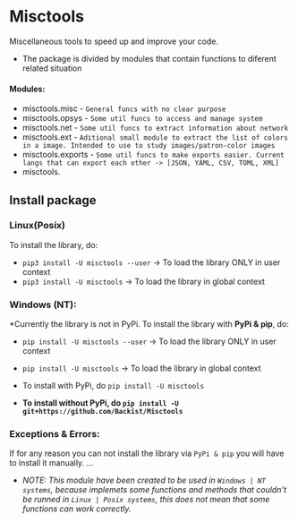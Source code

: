 # Misctools
Miscellaneous tools to speed up and improve your code.
- The package is divided by modules that contain functions to diferent related situation

#### Modules:
- misctools.misc - ``General funcs with no clear purpose``
- misctools.opsys - ``Some util funcs to access and manage system``
- misctools.net - ``Some util funcs to extract information about network``
- misctools.ext - ``Aditional small module to extract the list of colors in a image. Intended to use to study images/patron-color images``
- misctools.exports - ``Some util funcs to make exports easier. Current langs that can export each other -> [JSON, YAML, CSV, TOML, XML]``
- misctools.

## Install package

### Linux(Posix)
To install the library, do:
- ``pip3 install -U misctools --user`` -> To load the library ONLY in user context
- ``pip3 install -U misctools`` -> To load the library in global context

### Windows (NT):
*Currently the library is not in PyPi.
To install the library with **PyPi & pip**, do:
- ``pip install -U misctools --user`` -> To load the library ONLY in user context
- ``pip install -U misctools`` -> To load the library in global context

- To install with PyPi, do ``pip install -U misctools``
- **To install without PyPi, do ``pip install -U git+https://github.com/Backist/Misctools``**

### Exceptions & Errors:
If for any reason you can not install the library via ``PyPi & pip`` you will have to install it manually.
...


- _NOTE: This module have been created to be used in ``Windows | NT systems``, because implemets some functions and methods that couldn't be runned in ``Linux | Posix systems``, this does not mean that some functions can work correctly._

